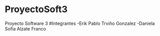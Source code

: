 # ProyectoSoft3
Proyecto Software 3
#Integrantes
-Erik Pablo Trviño Gonzalez
-Daniela Sofia Alzate Franco

